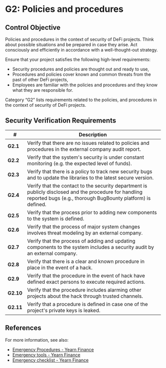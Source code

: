 # G2: Policies and procedures

## Control Objective

Policies and procedures in the context of security of DeFi projects.
Think about possible situations and be prepared in case they arise. Act consciously and efficiently in accordance with a well-thought-out strategy.

Ensure that your project satisfies the following high-level requirements:
* Security procedures and policies are thought out and ready to use,
* Procedures and policies cover known and common threats from the past of other DeFi projects,
* Employees are familiar with the policies and procedures and they know what they are responsible for.

Category “G2” lists requirements related to the policies, and procedures in the context of security of DeFi projects.

## Security Verification Requirements

| # | Description |
| --- | --- |
| **G2.1** | Verify that there are no issues related to policies and procedures in the external company audit report. |
| **G2.2** | Verify that the system's security is under constant monitoring (e.g. the expected level of funds). |
| **G2.3** | Verify that there is a policy to track new security bugs and to update the libraries to the latest secure version. |
| **G2.4** | Verify that the contact to the security department is publicly disclosed and the procedure for handling reported bugs (e.g., thorough BugBounty platform) is defined. |
| **G2.5** | Verify that the process prior to adding new components to the system is defined. |
| **G2.6** | Verify that the process of major system changes involves threat modeling by an external company. |
| **G2.7** | Verify that the process of adding and updating components to the system includes a security audit by an external company. |
| **G2.8** | Verify that there is a clear and known procedure in place in the event of a hack. |
| **G2.9** | Verify that the procedure in the event of hack have defined exact persons to execute required actions. |
| **G2.10** | Verify that the procedure includes alarming other projects about the hack through trusted channels. |
| **G2.11** | Verify that a procedure is defined in case one of the project's private keys is leaked. |

## References

For more information, see also:

* [Emergency Procedures - Yearn Finance](https://docs.yearn.finance/vaults/0.4.2/process-and-procedures/emergency)
* [Emergency tools - Yearn Finance](https://docs.yearn.finance/vaults/0.4.2/process-and-procedures/emergency#tools)
* [Emergency checklist - Yearn Finance](https://docs.yearn.finance/vaults/0.4.2/process-and-procedures/emergency#emergency-checklist)
